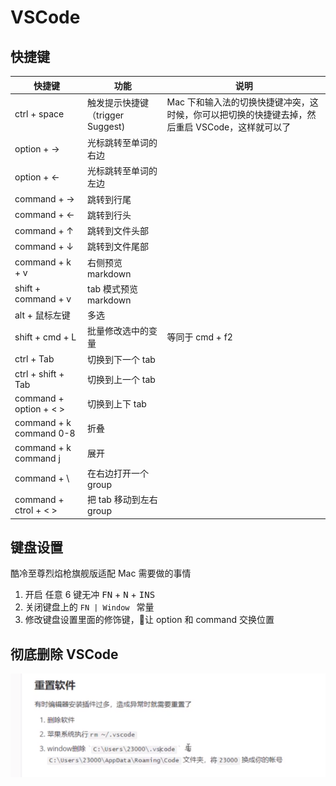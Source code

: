 # VSCode

## 快捷键
 |   快捷键       |           功能           |      说明      |
 |---------------|------------------------------|----------------------|
 | ctrl + space  |触发提示快捷键（trigger Suggest) | Mac 下和输入法的切换快捷键冲突，这时候，你可以把切换的快捷键去掉，然后重启 VSCode，这样就可以了|
 | option + ->   |  光标跳转至单词的右边        |  |
 | option + <-   |  光标跳转至单词的左边      |    |
 | command + ->  | 跳转到行尾|  |
 | command + <-  | 跳转到行头|  |
 | command + ↑   | 跳转到文件头部|  |
 | command + ↓   | 跳转到文件尾部|  |
 | command + k + v  | 右侧预览 markdown |  |
 | shift + command + v  | tab 模式预览 markdown | |
 | alt + 鼠标左键  | 多选 | |
 | shift + cmd + L  | 批量修改选中的变量 | 等同于 cmd + f2 |
 | ctrl + Tab  | 切换到下一个 tab | |
 | ctrl + shift + Tab  | 切换到上一个 tab | |
 | command + option + < >  | 切换到上下 tab | |
 | command + k  command 0-8  | 折叠 | |
 | command + k  command j  | 展开 | |
 | command + \  | 在右边打开一个 group | |
 | command + ctrol + < >  | 把 tab 移动到左右 group | |




## 键盘设置
酷冷至尊烈焰枪旗舰版适配 Mac 需要做的事情
1. 开启 任意 6 键无冲 <kbd>FN</kbd> + <kbd>N</kbd> + <kbd>INS</kbd> 
2. 关闭键盘上的 `FN | Window ` 常量
3. 修改键盘设置里面的修饰键，让 option 和 command 交换位置




## 彻底删除 VSCode

![彻底删除vscode](./pictures/彻底删除vscode.jpg)


